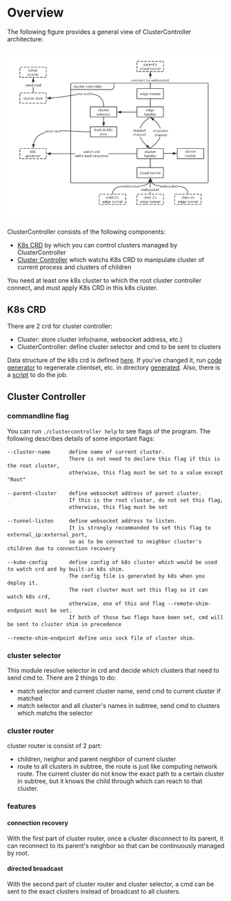 # Overview
The following figure provides a general view of ClusterController architecture:

![](images/clustercontroller-dev.png)

ClusterController consists of the following components:

* [K8s CRD](../deployments/clustercontroller/clustercontroller.crd.yaml) by which you can control clusters managed by ClusterController
* [Cluster Controller](../cmd/clustercontroller) which watchs K8s CRD to manipulate cluster of current process and clusters of children

You need at least one k8s cluster to which the root cluster controller connect, and must apply K8s CRD in this k8s cluster.

## K8s CRD
There are 2 crd for cluster controller:

* Cluster: store cluster info(name, websocket address, etc.)
* ClusterController: define cluster selector and cmd to be sent to clusters

Data structure of the k8s crd is defined [here](../pkg/apis/ote/v1/types.go). If you've changed it, run [code generator](https://github.com/kubernetes/code-generator) to regenerate clientset, etc. in directory [generated](../pkg/generated). Also, there is a [script](../hack/update-codegen.sh) to do the job.

## Cluster Controller
### commandline flag
You can run `./clustercontroller help` to see flags of the program. The following describes details of some important flags:

```shell
--cluster-name 		define name of current cluster. 
					There is not need to declare this flag if this is the root cluster,
					otherwise, this flag must be set to a value except "Root"
					
--parent-cluster	define websocket address of parent cluster.
					If this is the root cluster, do not set this flag,
					otherwise, this flag must be set

--tunnel-listen		define websocket address to listen.
					It is strongly recommanded to set this flag to external_ip:external_port,
					so as to be connected to neighbor cluster's children due to connection recovery
					
--kube-config 		define config of k8s cluster which would be used to watch crd and by built-in k8s shim.
					The config file is generated by k8s when you deploy it.
					The root cluster must set this flag so it can watch k8s crd,
					otherwise, one of this and flag --remote-shim-endpoint must be set.
					If both of those two flags have been set, cmd will be sent to cluster shim in precedence
					
--remote-shim-endpoint define unix sock file of cluster shim.
```
### cluster selector
This module resolve selector in crd and decide which clusters that need to send cmd to. There are 2 things to do:

* match selector and current cluster name, send cmd to current cluster if matched
* match selector and all cluster's names in subtree, send cmd to clusters which matchs the selector

### cluster router
cluster router is consist of 2 part:

* children, neighor and parent neighbor of current cluster
* route to all clusters in subtree, the route is just like computing network route. The current cluster do not know the exact path to a certain cluster in subtree, but it knows the child through which can reach to that cluster.

### features
#### connection recovery
With the first part of cluster router, once a cluster disconnect to its parent, it can reconnect to its parent's neighbor so that can be continuously managed by root.
#### directed broadcast
With the second part of cluster router and cluster selector, a cmd can be sent to the exact clusters instead of broadcast to all clusters.
